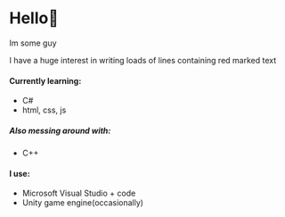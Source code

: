 # Hello👋
Im some guy

I have a huge interest in writing loads of lines containing red marked text

#### Currently learning:
* C#
* html, css, js
##### Also messing around with:
* C++

#### I use:
* Microsoft Visual Studio + code
* Unity game engine(occasionally) 
